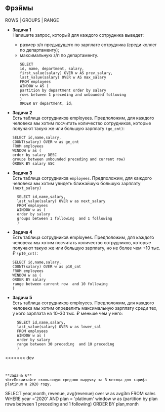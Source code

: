 ## Фрэймы
 ROWS | GROUPS | RANGE
- **Задача 1**
<br>Напишите запрос, который для каждого сотрудника выведет:
  - размер з/п предыдущего по зарплате сотрудника (среди коллег по департаменту);
  - максимальную з/п по департаменту.
    ```
    SELECT
    id, name, department, salary,
    first_value(salary) OVER w AS prev_salary,
    last_value(salary) OVER w AS max_salary
    FROM employees
    WINDOW w AS (
    partition by department order by salary
    rows between 1 preceding and unbounded following
    )
    ORDER BY department, id;
    ```

- **Задача 2**
<br>Есть таблица сотрудников employees. Предположим, для каждого человека мы хотим посчитать 
количество сотрудников, которые получают такую же или большую зарплату ```(ge_cnt)```:
    ```
    SELECT id,name,salary,
    COUNT(salary) OVER w as ge_cnt 
    FROM employees
    WINDOW w as (
    order by salary DESC
    groups between unbounded preceding and current row)
    ORDER BY salary ASC
    ```
- **Задача 3**
  <br>Есть таблица сотрудников ``employees``. Предположим, для 
каждого человека мы хотим увидеть ближайшую большую зарплату ```(next_salary)```
    ```
      SELECT id,name,salary,
      last_value(salary) OVER w as next_salary 
      FROM employees
      WINDOW w as (
      order by salary 
      groups between 1 following  and 1 following 
      )
   ```    
- **Задача 4**
<br>Есть таблица сотрудников employees. Предположим, для каждого человека мы хотим посчитать количество сотрудников,
которые получают такую же или большую зарплату, но не более чем +10 тыс. ₽ ``(p10_cnt)``:
    ```
    SELECT id,name,salary,
    COUNT(salary) OVER w as p10_cnt 
    FROM employees
    WINDOW w as (
    ORDER BY salary 
    range between current row  and 10 following  
    )
    ```
- **Задача 5**
<br>Есть таблица сотрудников employees. Предположим, для каждого человека мы хотим определить 
 максимальную зарплату среди тех, у кого зарплата на 10–30 тыс. ₽ меньше чем у него:

  ```
    SELECT id,name,salary,
    last_value(salary) OVER w as lower_sal 
    FROM employees
    WINDOW w as (
    order by salary 
    range between 30 preceding  and 10 preceding  
    )
<<<<<<< dev
  ```


 **Задача 6**
<br>Посчитайте скользящую среднюю выручку за 3 месяца для тарифа platinum в 2020 году.

  ```
   SELECT year,month, revenue, 
   avg(revenue) over w as avg3m
  FROM sales
  WHERE year ='2020' AND plan = 'platinum'
  window w as (partition by plan rows between 1 preceding and 1 following) 
  ORDER BY plan,month
  ```
